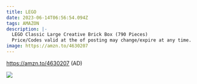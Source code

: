 ```yaml
---
title: LEGO
date: 2023-06-14T06:56:54.094Z
tags: AMAZON
description: |-
  LEGO Classic Large Creative Brick Box (790 Pieces)
  Price/Codes valid at the of posting may change/expire at any time. 
image: https://amzn.to/4630207
---
```

https://amzn.to/4630207 (AD) <!--StartFragment-->

![](https://m.media-amazon.com/images/I/91SXHJRqWqL._AC_SL1500_.jpg)

<!--EndFragment-->
